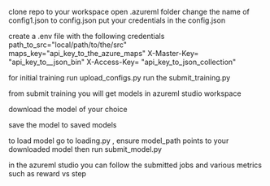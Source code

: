 clone repo to your workspace
open .azureml folder
change the name of config1.json to config.json
put your credentials in the config.json

create a .env file with the following credentials
        path_to_src="local/path/to/the/src"
        maps_key="api_key_to_the_azure_maps"
        X-Master-Key= "api_key_to__json_bin"
        X-Access-Key= "api_key_to_json_collection"

for initial training
     run upload_configs.py
     run the submit_training.py

from submit training you will get models in azureml studio  workspace

download the model of your choice

save the model to saved models

to load model
      go to loading.py , ensure model_path points to your downloaded model
      then run submit_model.py


in the azureml studio you can follow the submitted jobs and various metrics such as reward vs step


